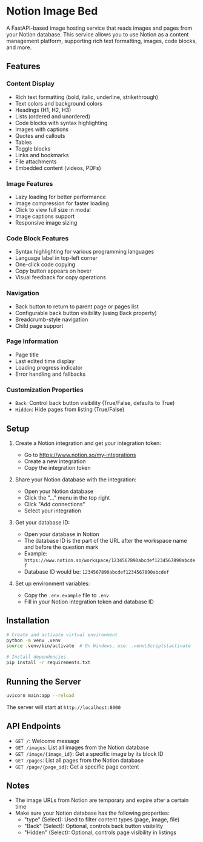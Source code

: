 # Notion Image Bed

A FastAPI-based image hosting service that reads images and pages from your Notion database. This service allows you to use Notion as a content management platform, supporting rich text formatting, images, code blocks, and more.

## Features

### Content Display
- Rich text formatting (bold, italic, underline, strikethrough)
- Text colors and background colors
- Headings (H1, H2, H3)
- Lists (ordered and unordered)
- Code blocks with syntax highlighting
- Images with captions
- Quotes and callouts
- Tables
- Toggle blocks
- Links and bookmarks
- File attachments
- Embedded content (videos, PDFs)

### Image Features
- Lazy loading for better performance
- Image compression for faster loading
- Click to view full size in modal
- Image captions support
- Responsive image sizing

### Code Block Features
- Syntax highlighting for various programming languages
- Language label in top-left corner
- One-click code copying
- Copy button appears on hover
- Visual feedback for copy operations

### Navigation
- Back button to return to parent page or pages list
- Configurable back button visibility (using Back property)
- Breadcrumb-style navigation
- Child page support

### Page Information
- Page title
- Last edited time display
- Loading progress indicator
- Error handling and fallbacks

### Customization Properties
- `Back`: Control back button visibility (True/False, defaults to True)
- `Hidden`: Hide pages from listing (True/False)

## Setup

1. Create a Notion integration and get your integration token:
   - Go to https://www.notion.so/my-integrations
   - Create a new integration
   - Copy the integration token

2. Share your Notion database with the integration:
   - Open your Notion database
   - Click the "..." menu in the top right
   - Click "Add connections"
   - Select your integration

3. Get your database ID:
   - Open your database in Notion
   - The database ID is the part of the URL after the workspace name and before the question mark
   - Example: `https://www.notion.so/workspace/1234567890abcdef1234567890abcdef`
   - Database ID would be: `1234567890abcdef1234567890abcdef`

4. Set up environment variables:
   - Copy the `.env.example` file to `.env`
   - Fill in your Notion integration token and database ID

## Installation

```bash
# Create and activate virtual environment
python -m venv .venv
source .venv/bin/activate  # On Windows, use: .venv\Scripts\activate

# Install dependencies
pip install -r requirements.txt
```

## Running the Server

```bash
uvicorn main:app --reload
```

The server will start at `http://localhost:8000`

## API Endpoints

- `GET /`: Welcome message
- `GET /images`: List all images from the Notion database
- `GET /image/{image_id}`: Get a specific image by its block ID
- `GET /pages`: List all pages from the Notion database
- `GET /page/{page_id}`: Get a specific page content

## Notes

- The image URLs from Notion are temporary and expire after a certain time
- Make sure your Notion database has the following properties:
  - "type" (Select): Used to filter content types (page, image, file)
  - "Back" (Select): Optional, controls back button visibility
  - "Hidden" (Select): Optional, controls page visibility in listings 